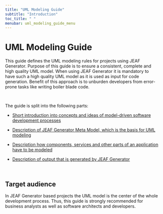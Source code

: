 ```yaml
---
title: "UML Modeling Guide"
subtitle: "Introduction"
toc_title: " "
menubar: uml_modeling_guide_menu
---
```


# UML Modeling Guide

This guide defines the UML modeling rules for projects using JEAF Generator. Purpose of this guide is to ensure a consistent, complete and high quality UML model. When using JEAF Generator it is mandatory to have such a high quality UML model as it is used as input for code generation. Benefit of this approach is to unburden developers from error-prone tasks like writing boiler blade code.

<br>

The guide is split into the following parts:

- [Short introduction into concepts and ideas of model-driven software development processes](uml-modeling-guide/model-driven-software-development)

- [Description of JEAF Generator Meta Model, which is the basis for UML modeling](jmm)

- [Description how components, services and other parts of an application have to be modeled](modeling-guidelines)

- [Description of output that is generated by JEAF Generator](../developer-guide)

<br>

## Target audience

In JEAF Generator based projects the UML model is the center of the whole 
development process. Thus, this guide is strongly recommended for 
business analysts as well as software architects and developers.
